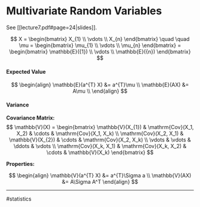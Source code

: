 # Multivariate Random Variables
See [[lecture7.pdf#page=24|slides]].

$$
X =
\begin{bmatrix}
X_{1} \\ \vdots \\ X_{n}
\end{bmatrix}
\quad \quad
\mu =
\begin{bmatrix}
\mu_{1} \\ \vdots \\ \mu_{n}
\end{bmatrix} =
\begin{bmatrix}
\mathbb{E}({1}) \\ \vdots \\ \mathbb{E}({n})
\end{bmatrix}
$$

#### Expected Value
$$
\begin{align}
\mathbb{E}(a^{T} X) &= a^{T}\mu      \\
\mathbb{E}(AX) &= A\mu               \\
\end{align}
$$


#### Variance

**Covariance Matrix:**
$$
\mathbb{V}(X) =
\begin{bmatrix}
\mathbb{V}(X_{1}) & \mathrm{Cov}(X_1, X_2) & \cdots & \mathrm{Cov}(X_1, X_k) \\
\mathrm{Cov}(X_2, X_1) & \mathbb{V}(X_{2}) & \cdots & \mathrm{Cov}(X_2, X_k) \\
\vdots & \vdots & \ddots & \vdots \\
\mathrm{Cov}(X_k, X_1) & \mathrm{Cov}(X_k, X_2) & \cdots & \mathbb{V}(X_k)
\end{bmatrix}
$$


**Properties:**

$$
\begin{align}
\mathbb{V}(a^{T} X) &= a^{T}\Sigma a \\
\mathbb{V}(AX) &= A\Sigma A^T
\end{align}
$$

---
#statistics
